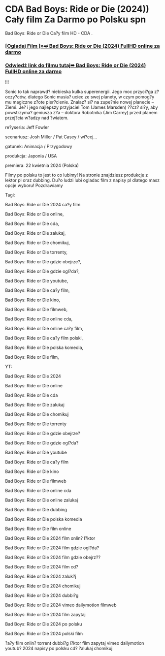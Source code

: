 # CDA Bad Boys: Ride or Die (2024)) Cały film Za Darmo po Polsku spn
Bad Boys: Ride or Die Ca?y film HD - CDA .

 <div class="markdown-heading" dir="auto"><h3 tabindex="-1" class="heading-element" dir="auto"><a href="https://cutt.ly/dejehA9C">[Ogladaj Film ]»➫ Bad Boys: Ride or Die (2024) FullHD online za darmo</a></h3></p>

<div class="markdown-heading" dir="auto"><h3 tabindex="-1" class="heading-element" dir="auto"><a href="https://cutt.ly/dejehA9C">Odwiedź link do filmu tutaj➠ Bad Boys: Ride or Die (2024) FullHD online za darmo</a></h3></p>


!!!

Sonic to tak naprawd? niebieska kulka superenergii. Jego moc przyci?ga z?oczy?ców, dlatego Sonic musia? uciec ze swej planety, w czym pomog?y mu magiczne z?ote pier?cienie. Znalaz? si? na zupe?nie nowej planecie – Ziemi. Je? i jego najlepszy przyjaciel Tom (James Marsden) ??cz? si?y, aby powstrzyma? geniusza z?a – doktora Robotnika (Jim Carrey) przed planem przej?cia w?adzy nad ?wiatem.

 

re?yseria: Jeff Fowler

scenariusz: Josh Miller / Pat Casey / wi?cej...

gatunek: Animacja / Przygodowy

produkcja: Japonia / USA

premiera: 22 kwietnia 2024 (Polska)

 

Filmy po polsku to jest to co lubimy! Na stronie znajdziesz produkcje z lektor pl oraz dubbing. Du?o ludzi lubi ogladac film z napisy pl dlatego masz opcje wyboru! Pozdrawiamy

 

Tagi:

Bad Boys: Ride or Die 2024 ca?y film

Bad Boys: Ride or Die online,

Bad Boys: Ride or Die cda,

Bad Boys: Ride or Die zalukaj,

Bad Boys: Ride or Die chomikuj,

Bad Boys: Ride or Die torrenty,

Bad Boys: Ride or Die gdzie obejrze?,

Bad Boys: Ride or Die gdzie ogl?da?,

Bad Boys: Ride or Die youtube,

Bad Boys: Ride or Die ca?y film,

Bad Boys: Ride or Die kino,

Bad Boys: Ride or Die filmweb,

Bad Boys: Ride or Die online cda,

Bad Boys: Ride or Die online ca?y film,

Bad Boys: Ride or Die ca?y film polski,

Bad Boys: Ride or Die polska komedia,

Bad Boys: Ride or Die film,

YT:

Bad Boys: Ride or Die 2024

Bad Boys: Ride or Die online

Bad Boys: Ride or Die cda

Bad Boys: Ride or Die zalukaj

Bad Boys: Ride or Die chomikuj

Bad Boys: Ride or Die torrenty

Bad Boys: Ride or Die gdzie obejrze?

Bad Boys: Ride or Die gdzie ogl?da?

Bad Boys: Ride or Die youtube

Bad Boys: Ride or Die ca?y film

Bad Boys: Ride or Die kino

Bad Boys: Ride or Die filmweb

Bad Boys: Ride or Die online cda

Bad Boys: Ride or Die online zalukaj

Bad Boys: Ride or Die dubbing

Bad Boys: Ride or Die polska komedia

Bad Boys: Ride or Die film online

Bad Boys: Ride or Die 2024 film onlin? l?ktor

Bad Boys: Ride or Die 2024 film gdzie ogl?da?


Bad Boys: Ride or Die 2024 film gdzie obejrz??

Bad Boys: Ride or Die 2024 film cd?

Bad Boys: Ride or Die 2024 zaluk?j

Bad Boys: Ride or Die 2024 chomikuj

Bad Boys: Ride or Die 2024 dubbi?g

Bad Boys: Ride or Die 2024 vimeo dailymotion filmweb

Bad Boys: Ride or Die 2024 film zapytaj

Bad Boys: Ride or Die 2024 po polsku

Bad Boys: Ride or Die 2024 polski film

?a?y film onlin? torrent dubbi?g l?ktor film zapytaj vimeo dailymotion youtub? 2024 napisy po polsku cd? ?alukaj chomikuj
